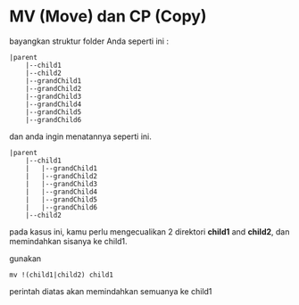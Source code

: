 # MV (Move) dan CP (Copy)

bayangkan struktur folder Anda seperti ini :

```
|parent
    |--child1
    |--child2
    |--grandChild1
    |--grandChild2
    |--grandChild3
    |--grandChild4
    |--grandChild5
    |--grandChild6
```

dan anda ingin menatannya seperti ini.

```
|parent
    |--child1
    |   |--grandChild1
    |   |--grandChild2
    |   |--grandChild3
    |   |--grandChild4
    |   |--grandChild5
    |   |--grandChild6
    |--child2
```

pada kasus ini, kamu perlu mengecualikan 2 direktori **child1** and **child2**, dan memindahkan sisanya ke child1.

gunakan

```
mv !(child1|child2) child1
```

perintah diatas akan memindahkan semuanya ke child1
